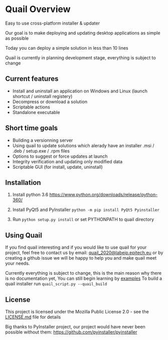 # Quail Overview

Easy to use cross-platform installer & updater

Our goal is to make deploying and updating desktop applications as simple as possible

Today you can deploy a simple solution in less than 10 lines

Quail is currently in planning development stage, everything is subject to change

## Current features
* Install and uninstall an application on Windows and Linux (launch shortcut / uninstall registery)
* Decompress or download a solution
* Scriptable actions
* Standalone executable

## Short time goals
* Building a versionning server
* Using quail to update solutions which alerady have an installer .msi / .deb / setup.exe / .rpm  files
* Options to suggest or force updates at launch
* Integrity verification and updating only modified data
* Scriptable GUI (for install, update, uninstall)


## Installation
1. Install python 3.6
https://www.python.org/downloads/release/python-360/
2. Install PyQt5 and PyInstaller
```python -m pip install PyQt5 Pyinstaller```

3. Run ```python setup.py install```
or set PYTHONPATH to quail directory

## Using Quail
If you find quail interesting and if you would like to use quail for your project,
feel free to contact us by email: quail_2020@labeip.epitech.eu or by creating a github issue
we will be happy to help you and make quail meet your needs.

Currently everything is subject to change, this is the main reason why there is no documentation yet,
You can still begin learning by [examples](examples)
To build a quail installer run ```quail_script.py --quail_build```


## License
This project is licensed under the Mozilla Public License 2.0 - see the [LICENSE.md](LICENSE.md) file for details

Big thanks to PyInstaller project, our project would have never been possible without them:
https://github.com/pyinstaller/pyinstaller
